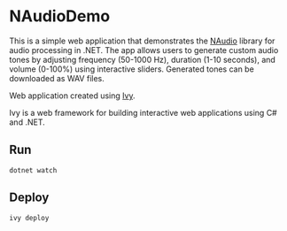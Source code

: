 # NAudioDemo

This is a simple web application that demonstrates the
[NAudio](https://github.com/naudio/NAudio) library for audio processing in .NET.
The app allows users to generate custom audio tones by adjusting frequency
(50-1000 Hz), duration (1-10 seconds), and volume (0-100%) using interactive
sliders. Generated tones can be downloaded as WAV files.

Web application created using [Ivy](https://github.com/Ivy-Interactive/Ivy).

Ivy is a web framework for building interactive web applications using C# and
.NET.

## Run

```
dotnet watch
```

## Deploy

```
ivy deploy
```
